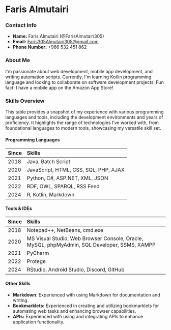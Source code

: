 # Faris Almutairi

### Contact Info
- **Name:** Faris Almutairi (@FarisAlmutairi305)
- **Email:** Faris305Almutairi305@gmail.com
- **Phone Number:** +966 532 451 862

### About Me
I'm passionate about web development, mobile app development, and writing automation scripts. Currently, I'm learning Kotlin programming language and looking to collaborate on software development projects. Fun fact: I have a mobile app on the Amazon App Store!

<!---
FarisAlmutairi305/FarisAlmutairi305 is a ✨ special ✨ repository because its `README.md` (this file) appears on your GitHub profile.
You can click the Preview link to take a look at your changes.
--->

### Skills Overview

This table provides a snapshot of my experience with various programming languages and tools, including the development environments and years of proficiency. It highlights the range of technologies I’ve worked with, from foundational languages to modern tools, showcasing my versatile skill set.

#### Programming Languages
| Since | Skills                                |
| :---- | :------------------------------------ |
| 2018  | Java, Batch Script                    |
| 2020  | JavaScript, HTML, CSS, SQL, PHP, AJAX |
| 2021  | Python, C#, ASP.NET, XML, JSON        |
| 2022  | RDF, OWL, SPARQL, RSS Feed            |
| 2024  | R, Kotlin, Markdown                   |

#### Tools & IDEs
| Since | Skills                                |
| :---- | :------------------------------------ |
| 2018  | Notepad++, NetBeans, cmd.exe |
| 2020  | MS Visual Studio, Web Browser Console, Oracle, MySQL, phpMyAdmin, SQL Developer, SSMS, XAMPP |
| 2021  | PyCharm |
| 2022  | Protege |
| 2024  | RStudio, Android Studio, Discord, GitHub |

#### Other Skills
- **Markdown**: Experienced with using Markdown for documentation and writing.
- **Bookmarklets:** Experienced in creating and utilizing bookmarklets for automating web tasks and enhancing browser capabilities.
- **APIs:** Experienced with using and integrating APIs to enhance application functionality.
